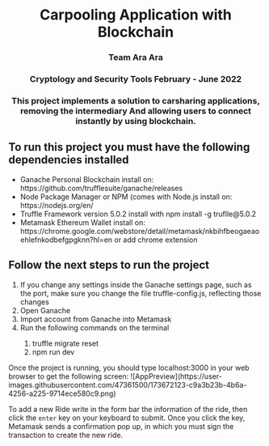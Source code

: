 <h1 align="center">
Carpooling Application with Blockchain 
 </h1>

<h3 align="center"> Team Ara Ara</h3>
<h3 align="center"> Cryptology and Security Tools February - June 2022</h3>

<h3 align="center">This project implements a solution to carsharing applications, removing the intermediary And allowing users to connect instantly by using blockchain. </h3>

<h2>To run this project you must have the following dependencies installed</h2>
<ul>
    <li>Ganache Personal Blockchain install on: https://github.com/trufflesuite/ganache/releases</li>
    <li>Node Package Manager or NPM (comes with Node.js install on: https://nodejs.org/en/ </li>
    <li>Truffle Framework version 5.0.2 install with npm install -g truflle@5.0.2 </li>
   <li>Metamask Ethereum Wallet install on: https://chrome.google.com/webstore/detail/metamask/nkbihfbeogaeaoehlefnkodbefgpgknn?hl=en or add chrome extension</li>
</ul>

<h2>Follow the next steps to run the project</h2>
<ol>
    <li>If you change any settings inside the Ganache settings page, such as the port, make sure you change the file truffle-config.js, reflecting those changes</li>
    <li>Open Ganache</li>
    <li>Import account from Ganache into Metamask</li>
    <li>Run the following commands on the terminal</li> 
    <ol>
        <li>truffle migrate reset</li>
        <li>npm run dev</li>
    </ol>
</ol>
Once the project is running, you should type localhost:3000 in your web browser to get the following screen:
![AppPreview](https://user-images.githubusercontent.com/47361500/173672123-c9a3b23b-4b6a-4256-a225-9714ece580c9.png)

To add a new Ride write in the form bar the information of the ride, then click the ```enter``` key on your keyboard to submit. 
Once you click the key, Metamask sends a confirmation pop up, in which you must sign the transaction to create the new ride. 

